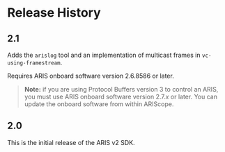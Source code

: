 # Release History

## 2.1
Adds the `arislog` tool and an implementation of multicast frames in `vc-using-framestream`.

Requires ARIS onboard software version 2.6.8586 or later.

> **Note:** if you are using Protocol Buffers version 3 to control an ARIS, you must use ARIS onboard software version 2.7._x_ or later. You can update the onboard software from within ARIScope.

## 2.0
This is the initial release of the ARIS v2 SDK.
